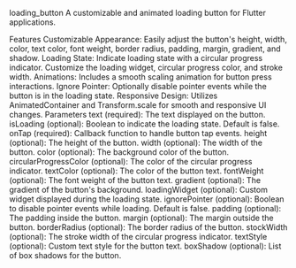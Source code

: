loading_button
A customizable and animated loading button for Flutter applications.

Features
Customizable Appearance: Easily adjust the button's height, width, color, text color, font weight, border radius, padding, margin, gradient, and shadow.
Loading State: Indicate loading state with a circular progress indicator. Customize the loading widget, circular progress color, and stroke width.
Animations: Includes a smooth scaling animation for button press interactions.
Ignore Pointer: Optionally disable pointer events while the button is in the loading state.
Responsive Design: Utilizes AnimatedContainer and Transform.scale for smooth and responsive UI changes.
Parameters
text (required): The text displayed on the button.
isLoading (optional): Boolean to indicate the loading state. Default is false.
onTap (required): Callback function to handle button tap events.
height (optional): The height of the button.
width (optional): The width of the button.
color (optional): The background color of the button.
circularProgressColor (optional): The color of the circular progress indicator.
textColor (optional): The color of the button text.
fontWeight (optional): The font weight of the button text.
gradient (optional): The gradient of the button's background.
loadingWidget (optional): Custom widget displayed during the loading state.
ignorePointer (optional): Boolean to disable pointer events while loading. Default is false.
padding (optional): The padding inside the button.
margin (optional): The margin outside the button.
borderRadius (optional): The border radius of the button.
stockWidth (optional): The stroke width of the circular progress indicator.
textStyle (optional): Custom text style for the button text.
boxShadow (optional): List of box shadows for the button.